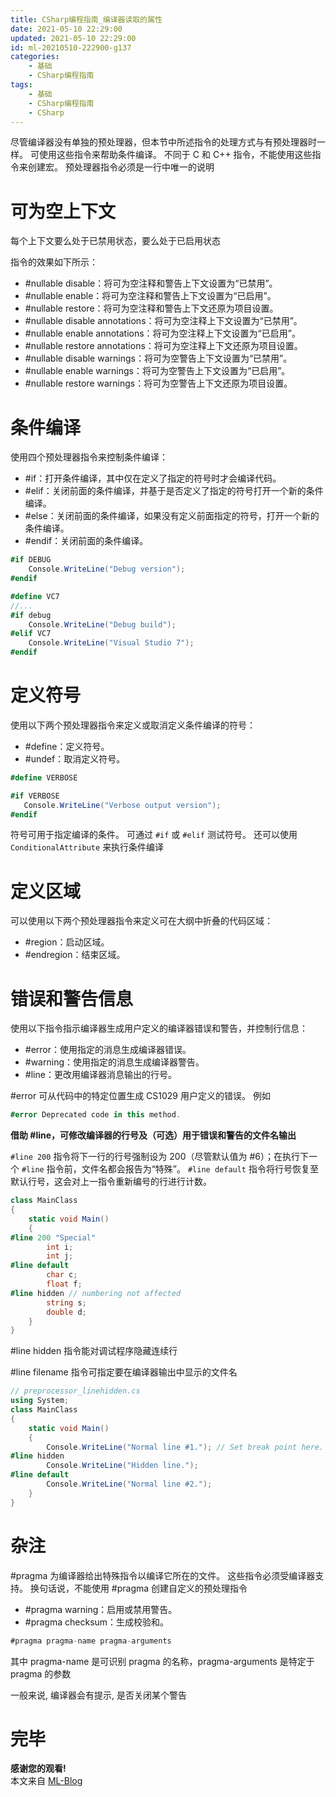 ```yaml
---
title: CSharp编程指南_编译器读取的属性
date: 2021-05-10 22:29:00
updated: 2021-05-10 22:29:00
id: ml-20210510-222900-g137
categories:
	- 基础
	- CSharp编程指南
tags: 
	- 基础
	- CSharp编程指南
	- CSharp
---
```


尽管编译器没有单独的预处理器，但本节中所述指令的处理方式与有预处理器时一样。 可使用这些指令来帮助条件编译。 不同于 C 和 C++ 指令，不能使用这些指令来创建宏。 预处理器指令必须是一行中唯一的说明



<!--more-->

# 可为空上下文

每个上下文要么处于已禁用状态，要么处于已启用状态

指令的效果如下所示：
* #nullable disable：将可为空注释和警告上下文设置为“已禁用”。
* #nullable enable：将可为空注释和警告上下文设置为“已启用”。
* #nullable restore：将可为空注释和警告上下文还原为项目设置。
* #nullable disable annotations：将可为空注释上下文设置为“已禁用”。
* #nullable enable annotations：将可为空注释上下文设置为“已启用”。
* #nullable restore annotations：将可为空注释上下文还原为项目设置。
* #nullable disable warnings：将可为空警告上下文设置为“已禁用”。
* #nullable enable warnings：将可为空警告上下文设置为“已启用”。
* #nullable restore warnings：将可为空警告上下文还原为项目设置。

# 条件编译

使用四个预处理器指令来控制条件编译：
* #if：打开条件编译，其中仅在定义了指定的符号时才会编译代码。
* #elif：关闭前面的条件编译，并基于是否定义了指定的符号打开一个新的条件编译。
* #else：关闭前面的条件编译，如果没有定义前面指定的符号，打开一个新的条件编译。
* #endif：关闭前面的条件编译。

```C#
#if DEBUG
    Console.WriteLine("Debug version");
#endif
```
```C#
#define VC7
//...
#if debug
    Console.WriteLine("Debug build");
#elif VC7
    Console.WriteLine("Visual Studio 7");
#endif
```

# 定义符号

使用以下两个预处理器指令来定义或取消定义条件编译的符号：
* #define：定义符号。
* #undef：取消定义符号。

```C#
#define VERBOSE

#if VERBOSE
   Console.WriteLine("Verbose output version");
#endif
```

符号可用于指定编译的条件。 可通过 `#if` 或 `#elif` 测试符号。 还可以使用 `ConditionalAttribute` 来执行条件编译

# 定义区域

可以使用以下两个预处理器指令来定义可在大纲中折叠的代码区域：
* #region：启动区域。
* #endregion：结束区域。

# 错误和警告信息

使用以下指令指示编译器生成用户定义的编译器错误和警告，并控制行信息：
* #error：使用指定的消息生成编译器错误。
* #warning：使用指定的消息生成编译器警告。
* #line：更改用编译器消息输出的行号。

#error 可从代码中的特定位置生成 CS1029 用户定义的错误。 例如

```C#
#error Deprecated code in this method.
```

**借助 #line，可修改编译器的行号及（可选）用于错误和警告的文件名输出**

`#line 200` 指令将下一行的行号强制设为 200（尽管默认值为 #6）；在执行下一个 `#line` 指令前，文件名都会报告为“特殊”。 `#line default` 指令将行号恢复至默认行号，这会对上一指令重新编号的行进行计数。

```C#
class MainClass
{
    static void Main()
    {
#line 200 "Special"
        int i;
        int j;
#line default
        char c;
        float f;
#line hidden // numbering not affected
        string s;
        double d;
    }
}
```

#line hidden 指令能对调试程序隐藏连续行

#line filename 指令可指定要在编译器输出中显示的文件名

```C#
// preprocessor_linehidden.cs
using System;
class MainClass
{
    static void Main()
    {
        Console.WriteLine("Normal line #1."); // Set break point here.
#line hidden
        Console.WriteLine("Hidden line.");
#line default
        Console.WriteLine("Normal line #2.");
    }
}
```

# 杂注

#pragma 为编译器给出特殊指令以编译它所在的文件。 这些指令必须受编译器支持。 换句话说，不能使用 #pragma 创建自定义的预处理指令

* #pragma warning：启用或禁用警告。
* #pragma checksum：生成校验和。

```C#
#pragma pragma-name pragma-arguments
```

其中 pragma-name 是可识别 pragma 的名称，pragma-arguments 是特定于 pragma 的参数

一般来说, 编译器会有提示, 是否关闭某个警告

# 完毕



**感谢您的观看!**  
本文来自 [ML-Blog][ML-Blog_Link]

<!-- 图片 -->

<!-- 链接 -->

<!-- 水印 -->
[ML-Blog_Link]:https://userminghaoli.github.io/ "我的博客"
